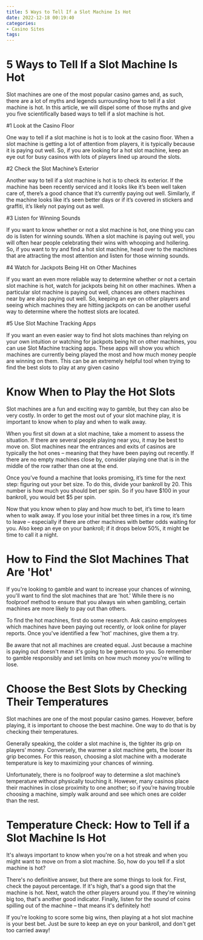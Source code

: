 ```yaml
---
title: 5 Ways to Tell If a Slot Machine Is Hot
date: 2022-12-18 00:19:40
categories:
- Casino Sites
tags:
---
```



#  5 Ways to Tell If a Slot Machine Is Hot

Slot machines are one of the most popular casino games and, as such, there are a lot of myths and legends surrounding how to tell if a slot machine is hot. In this article, we will dispel some of those myths and give you five scientifically based ways to tell if a slot machine is hot.

#1 Look at the Casino Floor

One way to tell if a slot machine is hot is to look at the casino floor. When a slot machine is getting a lot of attention from players, it is typically because it is paying out well. So, if you are looking for a hot slot machine, keep an eye out for busy casinos with lots of players lined up around the slots.

#2 Check the Slot Machine’s Exterior

Another way to tell if a slot machine is hot is to check its exterior. If the machine has been recently serviced and it looks like it’s been well taken care of, there’s a good chance that it’s currently paying out well. Similarly, if the machine looks like it’s seen better days or if it’s covered in stickers and graffiti, it’s likely not paying out as well.

#3 Listen for Winning Sounds

If you want to know whether or not a slot machine is hot, one thing you can do is listen for winning sounds. When a slot machine is paying out well, you will often hear people celebrating their wins with whooping and hollering. So, if you want to try and find a hot slot machine, head over to the machines that are attracting the most attention and listen for those winning sounds.

#4 Watch for Jackpots Being Hit on Other Machines

If you want an even more reliable way to determine whether or not a certain slot machine is hot, watch for jackpots being hit on other machines. When a particular slot machine is paying out well, chances are others machines near by are also paying out well. So, keeping an eye on other players and seeing which machines they are hitting jackpots on can be another useful way to determine where the hottest slots are located.

#5 Use Slot Machine Tracking Apps

If you want an even easier way to find hot slots machines than relying on your own intuition or watching for jackpots being hit on other machines, you can use Slot Machine tracking apps. These apps will show you which machines are currently being played the most and how much money people are winning on them. This can be an extremely helpful tool when trying to find the best slots to play at any given casino

#  Know When to Play the Hot Slots

Slot machines are a fun and exciting way to gamble, but they can also be very costly. In order to get the most out of your slot machine play, it is important to know when to play and when to walk away.

When you first sit down at a slot machine, take a moment to assess the situation. If there are several people playing near you, it may be best to move on. Slot machines near the entrances and exits of casinos are typically the hot ones – meaning that they have been paying out recently. If there are no empty machines close by, consider playing one that is in the middle of the row rather than one at the end.

Once you’ve found a machine that looks promising, it’s time for the next step: figuring out your bet size. To do this, divide your bankroll by 20. This number is how much you should bet per spin. So if you have $100 in your bankroll, you would bet $5 per spin.

Now that you know when to play and how much to bet, it’s time to learn when to walk away. If you lose your initial bet three times in a row, it’s time to leave – especially if there are other machines with better odds waiting for you. Also keep an eye on your bankroll; if it drops below 50%, it might be time to call it a night.

#  How to Find the Slot Machines That Are 'Hot'

If you're looking to gamble and want to increase your chances of winning, you'll want to find the slot machines that are 'hot.' While there is no foolproof method to ensure that you always win when gambling, certain machines are more likely to pay out than others.

To find the hot machines, first do some research. Ask casino employees which machines have been paying out recently, or look online for player reports. Once you've identified a few 'hot' machines, give them a try.

Be aware that not all machines are created equal. Just because a machine is paying out doesn't mean it's going to be generous to you. So remember to gamble responsibly and set limits on how much money you're willing to lose.

#  Choose the Best Slots by Checking Their Temperatures

Slot machines are one of the most popular casino games. However, before playing, it is important to choose the best machine. One way to do that is by checking their temperatures.

Generally speaking, the colder a slot machine is, the tighter its grip on players’ money. Conversely, the warmer a slot machine gets, the looser its grip becomes. For this reason, choosing a slot machine with a moderate temperature is key to maximizing your chances of winning.

Unfortunately, there is no foolproof way to determine a slot machine’s temperature without physically touching it. However, many casinos place their machines in close proximity to one another; so if you’re having trouble choosing a machine, simply walk around and see which ones are colder than the rest.

#  Temperature Check: How to Tell if a Slot Machine Is Hot

It's always important to know when you're on a hot streak and when you might want to move on from a slot machine. So, how do you tell if a slot machine is hot?

There's no definitive answer, but there are some things to look for. First, check the payout percentage. If it's high, that's a good sign that the machine is hot. Next, watch the other players around you. If they're winning big too, that's another good indicator. Finally, listen for the sound of coins spilling out of the machine – that means it's definitely hot!

If you're looking to score some big wins, then playing at a hot slot machine is your best bet. Just be sure to keep an eye on your bankroll, and don't get too carried away!